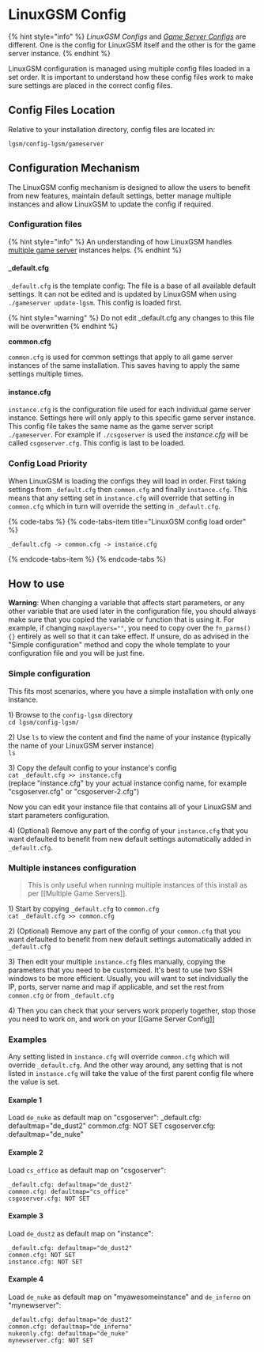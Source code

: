 # LinuxGSM Config

{% hint style="info" %}
_LinuxGSM Configs_ and [_Game Server Configs_](game-server-config.md) are different. One is the config for LinuxGSM itself and the other is for the game server instance.
{% endhint %}

LinuxGSM configuration is managed using multiple config files loaded in a set order. It is important to understand how these config files work to make sure settings are placed in the correct config files.

##  Config Files Location

Relative to your installation directory, config files are located in:

```text
lgsm/config-lgsm/gameserver
```

## Configuration Mechanism

The LinuxGSM config mechanism is designed to allow the users to benefit from new features, maintain default settings, better manage multiple instances and allow LinuxGSM to update the config if required.

### Configuration files

{% hint style="info" %}
An understanding of how LinuxGSM handles [multiple game server](../to-do/multiple-game-servers.md) instances helps. 
{% endhint %}

#### \_default.cfg

`_default.cfg` is the template config: The file is a base of all available default settings. It can not be edited and is updated by LinuxGSM when using `./gameserver update-lgsm`. This config is loaded first.

{% hint style="warning" %}
Do not edit \_default.cfg any changes to this file will be overwritten
{% endhint %}

**common.cfg**

`common.cfg` is used for common settings that apply to all game server instances of the same installation. This saves having to apply the same settings multiple times. 

#### instance.cfg

`instance.cfg` is the configuration file used for each individual game server instance. Settings here will only apply to this specific game server instance. This config file takes the same name as the game server script `./gameserver`. For example if `./csgoserver` is used the _instance.cfg_ will be called `csgoserver.cfg`. This config is last to be loaded.

### Config Load Priority

When LinuxGSM is loading the configs they will load in order. First taking settings from `_default.cfg` then `common.cfg` and finally `instance.cfg`. This means that any setting set in `instance.cfg` will override that setting in `common.cfg` which in turn will override the setting in `_default.cfg`.

{% code-tabs %}
{% code-tabs-item title="LinuxGSM config load order" %}
```text
_default.cfg -> common.cfg -> instance.cfg
```
{% endcode-tabs-item %}
{% endcode-tabs %}

## How to use

**Warning**: When changing a variable that affects start parameters, or any other variable that are used later in the configuration file, you should always make sure that you copied the variable or function that is using it. For example, if changing `maxplayers=""`, you need to copy over the `fn_parms(){}` entirely as well so that it can take effect. If unsure, do as advised in the "Simple configuration" method and copy the whole template to your configuration file and you will be just fine.

### Simple configuration

This fits most scenarios, where you have a simple installation with only one instance.

1\) Browse to the `config-lgsm` directory  
`cd lgsm/config-lgsm/`

2\) Use `ls` to view the content and find the name of your instance \(typically the name of your LinuxGSM server instance\)  
`ls`

3\) Copy the default config to your instance's config  
`cat _default.cfg >> instance.cfg`  
\(replace "instance.cfg" by your actual instance config name, for example "csgoserver.cfg" or "csgoserver-2.cfg"\)

Now you can edit your instance file that contains all of your LinuxGSM and start parameters configuration.

4\) \(Optional\) Remove any part of the config of your `instance.cfg` that you want defaulted to benefit from new default settings automatically added in `_default.cfg`.

### Multiple instances configuration

> This is only useful when running multiple instances of this install as per \[\[Multiple Game Servers\]\].

1\) Start by copying `_default.cfg` to `common.cfg`  
`cat _default.cfg >> common.cfg`

2\) \(Optional\) Remove any part of the config of your `common.cfg` that you want defaulted to benefit from new default settings automatically added in `_default.cfg`

3\) Then edit your multiple `instance.cfg` files manually, copying the parameters that you need to be customized. It's best to use two SSH windows to be more efficient. Usually, you will want to set individually the IP, ports, server name and map if applicable, and set the rest from `common.cfg` or from `_default.cfg`

4\) Then you can check that your servers work properly together, stop those you need to work on, and work on your \[\[Game Server Config\]\]

### Examples

Any setting listed in `instance.cfg` will override `common.cfg` which will override `_default.cfg`. And the other way around, any setting that is not listed in `instance.cfg` will take the value of the first parent config file where the value is set.

#### Example 1

Load `de_nuke` as default map on "csgoserver": \_default.cfg: defaultmap="de\_dust2" common.cfg: NOT SET csgoserver.cfg: defaultmap="de\_nuke"

#### Example 2

Load `cs_office` as default map on "csgoserver":

```text
_default.cfg: defaultmap="de_dust2"
common.cfg: defaultmap="cs_office"
csgoserver.cfg: NOT SET
```

#### Example 3

Load `de_dust2` as default map on "instance":

```text
_default.cfg: defaultmap="de_dust2"
common.cfg: NOT SET
instance.cfg: NOT SET
```

#### Example 4

Load `de_nuke` as default map on "myawesomeinstance" and `de_inferno` on "mynewserver":

```text
_default.cfg: defaultmap="de_dust2"
common.cfg: defaultmap="de_inferno"
nukeonly.cfg: defaultmap="de_nuke"
mynewserver.cfg: NOT SET
```

